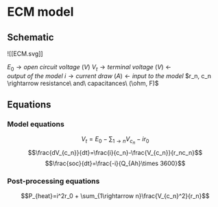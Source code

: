 # ECM model
## Schematic

![[ECM.svg]]

$E_0 \rightarrow open\ circuit\ voltage\ (V)$
$V_t \rightarrow terminal\ voltage\ (V) \leftarrow output\ of\ the\ model$
$i \rightarrow current\ draw\ (A) \leftarrow input\ to\ the\ model$
$r_n, c_n \rightarrow resistance\ and\ capacitances\ (\ohm, F)$

## Equations
### Model equations
$$V_t=E_0-\sum_{1\rightarrow n}V_{c_n}-ir_0$$
$$\frac{dV_{c_n}}{dt}=\frac{i}{c_n}-\frac{V_{c_n}}{r_nc_n}$$
$$\frac{soc}{dt}=\frac{-i}{Q_{Ah}\times 3600}$$

### Post-processing equations
$$P_{heat}=i^2r_0 + \sum_{1\rightarrow n}\frac{V_{c_n}^2}{r_n}$$

